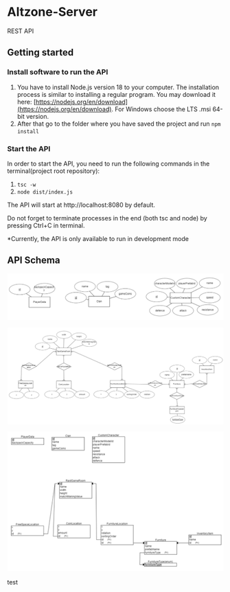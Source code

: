 # Altzone-Server
REST API

## Getting started

### Install software to run the API
1. You have to install Node.js version 18 to your computer. The installation process is similar to installing a regular program. 
You may download it here: [https://nodejs.org/en/download](https://nodejs.org/en/download). For Windows choose the LTS .msi 64-bit version.
2. After that go to the folder where you have saved the project and run ```npm install```

### Start the API
In order to start the API, you need to run the following commands in the terminal(project root repository):
1. ```tsc -w```
2. ```node dist/index.js```

The API will start at http://localhost:8080 by default.

Do not forget to terminate processes in the end (both tsc and node) by pressing Ctrl+C in terminal.

*Currently, the API is only available to run in development mode

## API Schema

![ERD first part](doc/img/ERD1.png)

![ERD second part](doc/img/ERD2.png)

![Relational diagram](doc/img/Relational.png)


test